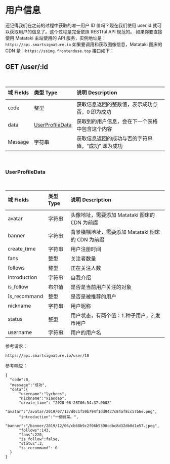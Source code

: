 # 用户信息

还记得我们在之前的过程中获取的唯一用户 ID 值吗？现在我们使用 user.id 就可以获取用户的信息了。这个过程是完全依照 RESTful API 规范的。
如果你要直接使用 Matataki 主站使用的 API 服务，实例地址是：`https://api.smartsignature.io`
如果要调用和获取图像信息，Matataki 图床的 CDN 是：`https://ssimg.frontenduse.top`
接口如下：

## GET /user/:id

<br>

<style>
table th:first-of-type {
    width: 15%;
}
table th:nth-of-type(2) {
    width: 15%;
}
table th:nth-of-type(3) {
    width: 80%;
}
th{
    font-family: 'Segoe UI', Tahoma, Geneva, Verdana, sans-serif;
    padding-bottom: 10px;
}
td {
    font-weight: 400;
    font-family: 'Segoe UI', Tahoma, Geneva, Verdana, sans-serif;
}
</style>

| 域 Fields | 类型 Type                           | 说明 Description                                  |
| :-------- | :---------------------------------- | :------------------------------------------------ |
| code      | 整型                                | 获取信息返回的整数值，表示成功与否，0 即为成功    |
| data      | [UserProfileData](#UserProfileData) | 获取到的用户信息，会在下一个表格中包含这个内容    |
| Message   | 字符串                              | 获取信息返回的成功与否的字符串值，"成功" 即为成功 |

<br>

### UserProfileData

<br>

| 域 Fields    | 类型 Type | 说明 Description                                  |
| :----------- | :-------- | :------------------------------------------------ |
| avatar       | 字符串    | 头像地址，需要添加 Matataki 图床的 CDN 为前缀     |
| banner       | 字符串    | 背景横幅地址，需要添加 Matataki 图床的 CDN 为前缀 |
| create_time  | 字符串    | 用户注册时间                                      |
| fans         | 整型      | 关注者数量                                        |
| follows      | 整型      | 正在关注人数                                      |
| introduction | 字符串    | 自我介绍                                          |
| is_follow    | 布尔值    | 是否是当前用户关注的对象                          |
| Is_recommand | 整型      | 是否是被推荐的用户                                |
| nickname     | 字符串    | 用户昵称                                          |
| status       | 整型      | 用户状态，有两个值：1.种子用户，2.发币用户        |
| username     | 字符串    | 用户的用户名                                      |

参考请求：

```
https://api.smartsignature.io/user/10
```

参考响应：

```
{
  "code":0,
  "message":"成功",
  "data":{
      "username":"lychees",
      "nickname":"xiaodao",
      "create_time": "2020-06-28T06:54:37.000Z"
      "avatar":"/avatar/2019/07/12/d0c1f59b794f1dd9437c84af8cc57b6e.png",
      "introduction":"一個弱菜。",
      "banner":"/banner/2019/12/06/cb68b9c2f06b5390cdbc8d32db0d1e57.jpeg",
      "follows":143,
      "fans":220,
      "is_follow":false,
      "status":3,
      "is_recommand": 0
  }
}
```

